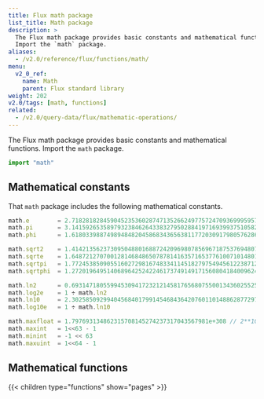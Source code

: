 ```yaml
---
title: Flux math package
list_title: Math package
description: >
  The Flux math package provides basic constants and mathematical functions.
  Import the `math` package.
aliases:
  - /v2.0/reference/flux/functions/math/
menu:
  v2_0_ref:
    name: Math
    parent: Flux standard library
weight: 202
v2.0/tags: [math, functions]
related:
  - /v2.0/query-data/flux/mathematic-operations/
---
```


The Flux math package provides basic constants and mathematical functions.
Import the `math` package.

```js
import "math"
```

## Mathematical constants
That `math` package includes the following mathematical constants.

```js
math.e        = 2.71828182845904523536028747135266249775724709369995957496696763 // https ://oeis.org/A001113
math.pi       = 3.14159265358979323846264338327950288419716939937510582097494459 // https ://oeis.org/A000796
math.phi      = 1.61803398874989484820458683436563811772030917980576286213544862 // https ://oeis.org/A001622

math.sqrt2    = 1.41421356237309504880168872420969807856967187537694807317667974 // https ://oeis.org/A002193
math.sqrte    = 1.64872127070012814684865078781416357165377610071014801157507931 // https ://oeis.org/A019774
math.sqrtpi   = 1.77245385090551602729816748334114518279754945612238712821380779 // https ://oeis.org/A002161
math.sqrtphi  = 1.27201964951406896425242246173749149171560804184009624861664038 // https ://oeis.org/A139339

math.ln2      = 0.693147180559945309417232121458176568075500134360255254120680009 // https://oeis.org/A002162
math.log2e    = 1 ÷ math.ln2
math.ln10     = 2.30258509299404568401799145468436420760110148862877297603332790 // https ://oeis.org/A002392
math.log10e   = 1 ÷ math.ln10

math.maxfloat = 1.797693134862315708145274237317043567981e+308 // 2**1023 * (2**53 - 1) / 2**52
math.maxint   = 1<<63 - 1
math.minint   = -1 << 63
math.maxuint  = 1<<64 - 1
```

## Mathematical functions
{{< children type="functions" show="pages" >}}
